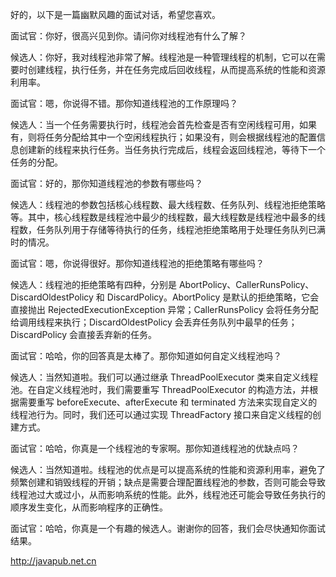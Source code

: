 


好的，以下是一篇幽默风趣的面试对话，希望您喜欢。

面试官：你好，很高兴见到你。请问你对线程池有什么了解？

候选人：你好，我对线程池非常了解。线程池是一种管理线程的机制，它可以在需要时创建线程，执行任务，并在任务完成后回收线程，从而提高系统的性能和资源利用率。

面试官：嗯，你说得不错。那你知道线程池的工作原理吗？

候选人：当一个任务需要执行时，线程池会首先检查是否有空闲线程可用，如果有，则将任务分配给其中一个空闲线程执行；如果没有，则会根据线程池的配置信息创建新的线程来执行任务。当任务执行完成后，线程会返回线程池，等待下一个任务的分配。

面试官：好的，那你知道线程池的参数有哪些吗？

候选人：线程池的参数包括核心线程数、最大线程数、任务队列、线程池拒绝策略等。其中，核心线程数是线程池中最少的线程数，最大线程数是线程池中最多的线程数，任务队列用于存储等待执行的任务，线程池拒绝策略用于处理任务队列已满时的情况。

面试官：嗯，你说得很好。那你知道线程池的拒绝策略有哪些吗？

候选人：线程池的拒绝策略有四种，分别是 AbortPolicy、CallerRunsPolicy、DiscardOldestPolicy 和 DiscardPolicy。AbortPolicy 是默认的拒绝策略，它会直接抛出 RejectedExecutionException 异常；CallerRunsPolicy 会将任务分配给调用线程来执行；DiscardOldestPolicy 会丢弃任务队列中最早的任务；DiscardPolicy 会直接丢弃新的任务。

面试官：哈哈，你的回答真是太棒了。那你知道如何自定义线程池吗？

候选人：当然知道啦。我们可以通过继承 ThreadPoolExecutor 类来自定义线程池。在自定义线程池时，我们需要重写 ThreadPoolExecutor 的构造方法，并根据需要重写 beforeExecute、afterExecute 和 terminated 方法来实现自定义的线程池行为。同时，我们还可以通过实现 ThreadFactory 接口来自定义线程的创建方式。

面试官：哈哈，你真是一个线程池的专家啊。那你知道线程池的优缺点吗？

候选人：当然知道啦。线程池的优点是可以提高系统的性能和资源利用率，避免了频繁创建和销毁线程的开销；缺点是需要合理配置线程池的参数，否则可能会导致线程池过大或过小，从而影响系统的性能。此外，线程池还可能会导致任务执行的顺序发生变化，从而影响程序的正确性。

面试官：哈哈，你真是一个有趣的候选人。谢谢你的回答，我们会尽快通知你面试结果。


<http://javapub.net.cn>

